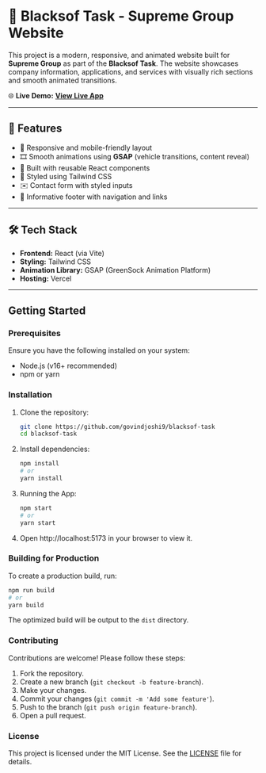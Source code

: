 # 🚀 Blacksof Task - Supreme Group Website

This project is a modern, responsive, and animated website built for **Supreme Group** as part of the **Blacksof Task**. The website showcases company information, applications, and services with visually rich sections and smooth animated transitions.

🌐 **Live Demo:** [**View Live App**](https://blacksof-task-tau.vercel.app/)

---

## 📌 Features

- 🌈 Responsive and mobile-friendly layout
- 🎞️ Smooth animations using **GSAP** (vehicle transitions, content reveal)
- 🧩 Built with reusable React components
- 🎨 Styled using Tailwind CSS
- ✉️ Contact form with styled inputs
- 🦶 Informative footer with navigation and links

---


## 🛠️ Tech Stack

- **Frontend:** React (via Vite)
- **Styling:** Tailwind CSS
- **Animation Library:** GSAP (GreenSock Animation Platform)
- **Hosting:** Vercel

---



## **Getting Started**

### **Prerequisites**
Ensure you have the following installed on your system:
- Node.js (v16+ recommended)
- npm or yarn

### **Installation**
1. Clone the repository:
   ```bash
   git clone https://github.com/govindjoshi9/blacksof-task
   cd blacksof-task
2. Install dependencies:
    ```bash
    npm install
    # or
    yarn install
    ```
3. Running the App:
    ```bash
    npm start
    # or
    yarn start
    ```

4. Open http://localhost:5173 in your browser to view it.

### **Building for Production**
To create a production build, run:
```bash
npm run build
# or
yarn build
```
The optimized build will be output to the `dist` directory.

### **Contributing**
Contributions are welcome! Please follow these steps:
1. Fork the repository.
2. Create a new branch (`git checkout -b feature-branch`).
3. Make your changes.
4. Commit your changes (`git commit -m 'Add some feature'`).
5. Push to the branch (`git push origin feature-branch`).
6. Open a pull request.

### **License**
This project is licensed under the MIT License. See the [LICENSE](LICENSE) file for details.

